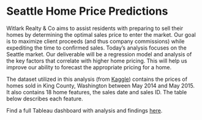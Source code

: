 # Seattle Home Price Predictions

Witlark Realty & Co aims to assist residents with preparing to sell their homes by determining the optimal sales price to enter the market. Our goal is to maximize client proceeds (and thus company commissions) while expediting the time to confirmed sales. Today’s analysis focuses on the Seattle market. Our deliverable will be a regression model and analysis of the key factors that correlate with higher home pricing. This will help us improve our ability to forecast the appropriate pricing for a home.




The dataset utilized in this analysis (from [Kaggle](https://www.kaggle.com/harlfoxem/housesalesprediction)) contains the prices of homes sold in King County, Washington between May 2014 and May 2015. It also contains 18 home features, the sales date and sales ID. The table below describes each feature.

Find a full Tableau dashboard with analysis and findings [here](https://public.tableau.com/app/profile/brionne.downs/viz/KC_16435541934940/Story1).
